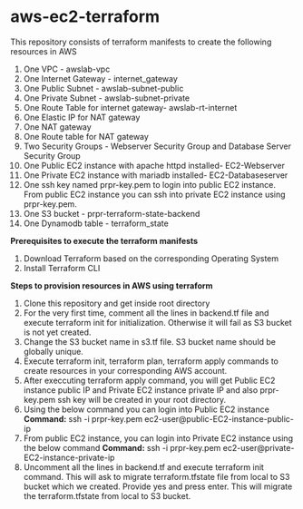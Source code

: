 # aws-ec2-terraform

This repository consists of terraform manifests to create the following resources in AWS

1. One VPC - awslab-vpc
2. One Internet Gateway - internet_gateway
3. One Public Subnet - awslab-subnet-public
4. One Private Subnet - awslab-subnet-private
5. One Route Table for internet gateway- awslab-rt-internet
6. One Elastic IP for NAT gateway
7. One NAT gateway
8. One Route table for NAT gateway
9. Two Security Groups - Webserver Security Group and Database Server Security Group
10. One Public EC2 instance with apache httpd installed- EC2-Webserver
11. One Private EC2 instance with mariadb installed- EC2-Databaseserver
12. One ssh key named prpr-key.pem to login into public EC2 instance. From public EC2 instance you can ssh into private EC2 instance using prpr-key.pem.
13. One S3 bucket - prpr-terraform-state-backend
14. One Dynamodb table - terraform_state

**Prerequisites to execute the terraform manifests**
1. Download Terraform based on the corresponding Operating System
2. Install Terraform CLI

**Steps to provision resources in AWS using terraform**
1. Clone this repository and get inside root directory
2. For the very first time, comment all the lines in backend.tf file and execute terraform init for initialization. Otherwise it will fail as S3 bucket is not yet created.
3. Change the S3 bucket name in s3.tf file. S3 bucket name should be globally unique.
4. Execute terraform init, terraform plan, terraform apply commands to create resources in your corresponding AWS account.
5. After execcuting terraform apply command, you will get Public EC2 instance public IP and Private EC2 instance private IP and also prpr-key.pem ssh key will be created in your root directory.
6. Using the below command you can login into Public EC2 instance
   **Command:** ssh -i prpr-key.pem ec2-user@public-EC2-instance-public-ip
7. From public EC2 instance, you can login into Private EC2 instance using the below command
   **Command:** ssh -i prpr-key.pem ec2-user@private-EC2-instance-private-ip
8. Uncomment all the lines in backend.tf and execute terraform init command. This will ask to migrate terraform.tfstate file from local to S3 bucket which we created. Provide yes and press enter. This will migrate the terraform.tfstate from local to S3 bucket.
